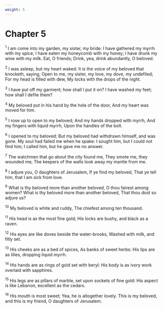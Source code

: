 ```yaml
---
weight: 5
---
```


# Chapter 5

<sup>1</sup> I am come into my garden, my sister, my bride: I have gathered my myrrh with my spice; I have eaten my honeycomb with my honey; I have drunk my wine with my milk. Eat, O friends; Drink, yea, drink abundantly, O beloved. 

<sup>2</sup> I was asleep, but my heart waked: It is the voice of my beloved that knocketh, saying, Open to me, my sister, my love, my dove, my undefiled; For my head is filled with dew, My locks with the drops of the night. 

<sup>3</sup> I have put off my garment; how shall I put it on? I have washed my feet; how shall I defile them? 

<sup>4</sup> My beloved put in his hand by the hole of the door, And my heart was moved for him. 

<sup>5</sup> I rose up to open to my beloved; And my hands dropped with myrrh, And my fingers with liquid myrrh, Upon the handles of the bolt. 

<sup>6</sup> I opened to my beloved; But my beloved had withdrawn himself, and was gone. My soul had failed me when he spake: I sought him, but I could not find him; I called him, but he gave me no answer. 

<sup>7</sup> The watchmen that go about the city found me, They smote me, they wounded me; The keepers of the walls took away my mantle from me. 

<sup>8</sup> I adjure you, O daughters of Jerusalem, If ye find my beloved, That ye tell him, that I am sick from love. 

<sup>9</sup> What is thy beloved more than another beloved, O thou fairest among women? What is thy beloved more than another beloved, That thou dost so adjure us? 

<sup>10</sup> My beloved is white and ruddy, The chiefest among ten thousand. 

<sup>11</sup> His head is as the most fine gold; His locks are bushy, and black as a raven. 

<sup>12</sup> His eyes are like doves beside the water-brooks, Washed with milk, and fitly set. 

<sup>13</sup> His cheeks are as a bed of spices, As banks of sweet herbs: His lips are as lilies, dropping liquid myrrh. 

<sup>14</sup> His hands are as rings of gold set with beryl: His body is as ivory work overlaid with sapphires. 

<sup>15</sup> His legs are as pillars of marble, set upon sockets of fine gold: His aspect is like Lebanon, excellent as the cedars. 

<sup>16</sup> His mouth is most sweet; Yea, he is altogether lovely. This is my beloved, and this is my friend, O daughters of Jerusalem. 


